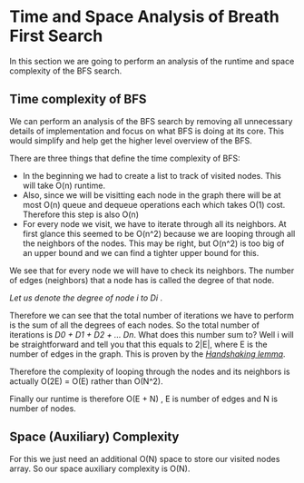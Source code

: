 # Time and Space Analysis of Breath First Search

In this section we are going to perform an analysis of the runtime and space complexity of the BFS search.

## Time complexity of BFS

We can perform an analysis of the BFS search by removing all unnecessary details of implementation and focus on what BFS is doing at its core. This would simplify and help get the higher level overview of the BFS.

There are three things that define the time complexity of BFS:

* In the beginning we had to create a list to track of visited nodes. This will take O\(n\) runtime. 
* Also, since we will be visitting each node in the graph there will be at most O\(n\) queue and dequeue operations each which takes O\(1\) cost. Therefore this step is also O\(n\)
* For every node we visit, we have to iterate through all its neighbors. At first glance this seemed to be O\(n^2\) because we are looping through all the neighbors of the nodes. This may be right, but  O\(n^2\) is too big of an upper bound and we can find a tighter upper bound for this.

We see that for every node we will have to check its neighbors. The number of edges \(neighbors\) that a node has is called the degree of that node.

_Let us denote the degree of node i to Di_ .

Therefore we can see that the total number of iterations we have to perform is the sum of all the degrees of each nodes. So the total number of iterations is _D0 + D1 + D2 + ... Dn_. What does this number sum to? Well i will be straightforward and tell you that this equals to 2\|E\|, where E is the number of edges in the graph. This is proven by the [_Handshaking lemma_](https://en.wikipedia.org/wiki/Handshaking_lemma).

Therefore the complexity of looping through the nodes and its neighbors is actually O\(2E\) = O\(E\) rather than O\(N^2\).

Finally our runtime is therefore O\(E + N\) , E is number of edges and N is number of nodes.

## Space \(Auxiliary\) Complexity

For this we just need an additional O\(N\) space to store our visited nodes array. So our space auxiliary complexity is O\(N\).

